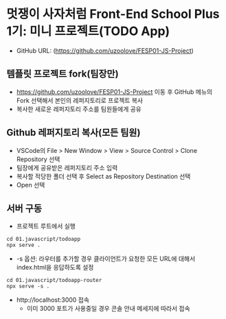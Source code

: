 # 멋쟁이 사자처럼 Front-End School Plus 1기: 미니 프로젝트(TODO App)
* GitHub URL: (https://github.com/uzoolove/FESP01-JS-Project)

## 템플릿 프로젝트 fork(팀장만)
* https://github.com/uzoolove/FESP01-JS-Project 이동 후 GitHub 메뉴의 Fork 선택해서 본인의 레퍼지토리로 프로젝트 복사
* 복사한 새로운 레퍼지토리 주소를 팀원들에게 공유

## Github 레퍼지토리 복사(모든 팀원)
* VSCode의 File > New Window > View > Source Control > Clone Repository 선택
* 팀장에게 공유받은 레퍼지토리 주소 입력
* 복사할 적당한 폴더 선택 후 Select as Repository Destination 선택
* Open 선택

## 서버 구동
* 프로젝트 루트에서 실행
```
cd 01.javascript/todoapp
npx serve .
```
* -s 옵션: 라우터를 추가할 경우 클라이언트가 요청한 모든 URL에 대해서 index.html을 응답하도록 설정
```
cd 01.javascript/todoapp-router
npx serve -s .
```
* http://localhost:3000 접속
  - 이미 3000 포트가 사용중일 경우 콘솔 안내 메세지에 따라서 접속
